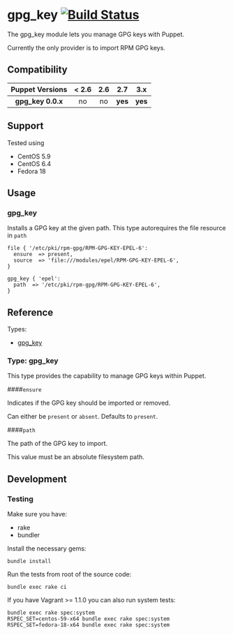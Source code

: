 # gpg_key [![Build Status](https://travis-ci.org/treydock/puppet-gpg_key.png)](https://travis-ci.org/treydock/puppet-gpg_key)

The gpg_key module lets you manage GPG keys with Puppet.

Currently the only provider is to import RPM GPG keys.

## Compatibility

| Puppet Versions   | < 2.6 | 2.6 | 2.7     | 3.x     |
|:-----------------:|:-----:|:---:|:-------:|:-------:|
| **gpg_key 0.0.x** | no    | no  | **yes** | **yes** |

## Support

Tested using

* CentOS 5.9
* CentOS 6.4
* Fedora 18

## Usage

### gpg_key

Installs a GPG key at the given path.  This type autorequires the file resource in `path`

    file { '/etc/pki/rpm-gpg/RPM-GPG-KEY-EPEL-6':
      ensure  => present,
      source  => 'file:///modules/epel/RPM-GPG-KEY-EPEL-6',
    }

    gpg_key { 'epel':
      path  => '/etc/pki/rpm-gpg/RPM-GPG-KEY-EPEL-6',
    }

## Reference

Types:

* [gpg_key](#type-gpg_key)

### Type: gpg_key

This type provides the capability to manage GPG keys within Puppet.

####`ensure`

Indicates if the GPG key should be imported or removed.

Can either be `present` or `absent`.  Defaults to `present`.

####`path`

The path of the GPG key to import.

This value must be an absolute filesystem path.

## Development

### Testing

Make sure you have:

* rake
* bundler

Install the necessary gems:

    bundle install

Run the tests from root of the source code:

    bundle exec rake ci

If you have Vagrant >= 1.1.0 you can also run system tests:

    bundle exec rake spec:system
    RSPEC_SET=centos-59-x64 bundle exec rake spec:system
    RSPEC_SET=fedora-18-x64 bundle exec rake spec:system
